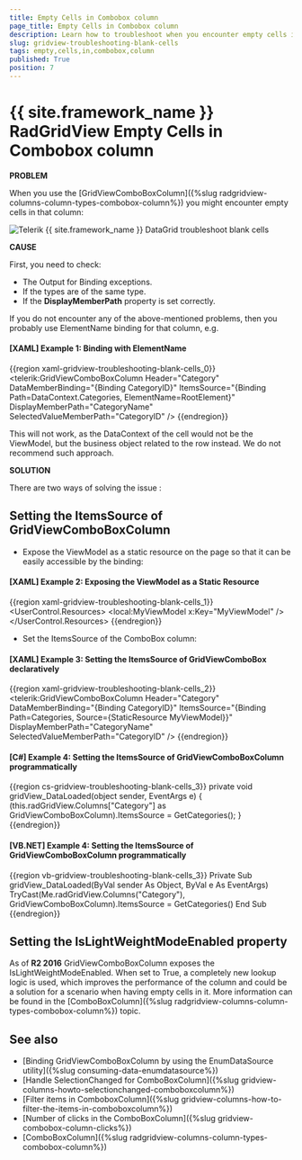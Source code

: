 ```yaml
---
title: Empty Cells in Combobox column
page_title: Empty Cells in Combobox column
description: Learn how to troubleshoot when you encounter empty cells in Combobox column within RadGridView - Telerik's {{ site.framework_name }} DataGrid.
slug: gridview-troubleshooting-blank-cells
tags: empty,cells,in,combobox,column
published: True
position: 7
---
```


# {{ site.framework_name }} RadGridView Empty Cells in Combobox column

__PROBLEM__

When you use the [GridViewComboBoxColumn]({%slug radgridview-columns-column-types-combobox-column%}) you might encounter empty cells in that column:

![Telerik {{ site.framework_name }} DataGrid troubleshoot blank cells](images/gridview_troubleshoot_blank_cells.png)

__CAUSE__

First, you need to check:

* The Output for Binding exceptions.
* If the types are of the same type.
* If the __DisplayMemberPath__ property is set correctly.

If you do not encounter any of the above-mentioned problems, then you probably use ElementName binding for that column, e.g.

#### __[XAML] Example 1: Binding with ElementName__

{{region xaml-gridview-troubleshooting-blank-cells_0}}
	<telerik:GridViewComboBoxColumn Header="Category"
	DataMemberBinding="{Binding CategoryID}"
	ItemsSource="{Binding Path=DataContext.Categories, ElementName=RootElement}"
	DisplayMemberPath="CategoryName"
	SelectedValueMemberPath="CategoryID" />
{{endregion}}

This will not work, as the DataContext of the cell would not be the ViewModel, but the business object related to the row instead. We do not recommend such approach.

__SOLUTION__

There are two ways of solving the issue : 

## Setting the ItemsSource of GridViewComboBoxColumn

* Expose the ViewModel as a static resource on the page so that it can be easily accessible by the binding:

#### __[XAML] Example 2: Exposing the ViewModel as a Static Resource__

{{region xaml-gridview-troubleshooting-blank-cells_1}}
	<UserControl.Resources>
	    <local:MyViewModel x:Key="MyViewModel" />
	</UserControl.Resources>
{{endregion}}

* Set the ItemsSource of the ComboBox column:

#### __[XAML] Example 3: Setting the ItemsSource of GridViewComboBox declaratively__

{{region xaml-gridview-troubleshooting-blank-cells_2}}
	<telerik:GridViewComboBoxColumn Header="Category"
	DataMemberBinding="{Binding CategoryID}"
	ItemsSource="{Binding Path=Categories, Source={StaticResource MyViewModel}}"
	DisplayMemberPath="CategoryName"
	SelectedValueMemberPath="CategoryID" />
{{endregion}}

#### __[C#] Example 4: Setting the ItemsSource of GridViewComboBoxColumn programmatically__

{{region cs-gridview-troubleshooting-blank-cells_3}}
	private void gridView_DataLoaded(object sender, EventArgs e)
	{
	    (this.radGridView.Columns["Category"] as GridViewComboBoxColumn).ItemsSource = GetCategories();
	}
{{endregion}}

#### __[VB.NET] Example 4: Setting the ItemsSource of GridViewComboBoxColumn programmatically__

{{region vb-gridview-troubleshooting-blank-cells_3}}
	Private Sub gridView_DataLoaded(ByVal sender As Object, ByVal e As EventArgs)
	    TryCast(Me.radGridView.Columns("Category"), GridViewComboBoxColumn).ItemsSource = GetCategories()
	End Sub
{{endregion}}

## Setting the IsLightWeightModeEnabled property

As of __R2 2016__ GridViewComboBoxColumn exposes the IsLightWeightModeEnabled. When set to True, a completely new lookup logic is used, which improves the performance of the column and could be a solution for a scenario when having empty cells in it. More information can be found in the [ComboBoxColumn]({%slug radgridview-columns-column-types-combobox-column%}) topic.

## See also
 * [Binding GridViewComboBoxColumn by using the EnumDataSource utility]({%slug consuming-data-enumdatasource%}) 
 * [Handle SelectionChanged for ComboBoxColumn]({%slug gridview-columns-howto-selectionchanged-comboboxcolumn%})  
 * [Filter items in ComboboxColumn]({%slug gridview-columns-how-to-filter-the-items-in-comboboxcolumn%})
 * [Number of clicks in the ComboBoxColumn]({%slug gridview-combobox-column-clicks%})
 * [ComboBoxColumn]({%slug radgridview-columns-column-types-combobox-column%})
